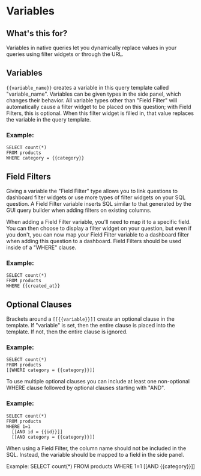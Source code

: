 # Variables
## What's this for?
Variables in native queries let you dynamically replace values in your queries using filter widgets or through the URL.

## Variables
`{{variable_name}}` creates a variable in this query template called "variable_name". Variables can be given types in the side panel, which changes their behavior. All variable types other than "Field Filter" will automatically cause a filter widget to be placed on this question; with Field Filters, this is optional. When this filter widget is filled in, that value replaces the variable in the query template.

### Example:
```
SELECT count(*)
FROM products
WHERE category = {{category}}
```

## Field Filters
Giving a variable the "Field Filter" type allows you to link questions to dashboard filter widgets or use more types of filter widgets on your SQL question. A Field Filter variable inserts SQL similar to that generated by the GUI query builder when adding filters on existing columns.

When adding a Field Filter variable, you'll need to map it to a specific field. You can then choose to display a filter widget on your question, but even if you don't, you can now map your Field Filter variable to a dashboard filter when adding this question to a dashboard. Field Filters should be used inside of a "WHERE" clause.

### Example:
```
SELECT count(*)
FROM products
WHERE {{created_at}}
```

## Optional Clauses
Brackets around a `[[{{variable}}]]` create an optional clause in the template. If "variable" is set, then the entire clause is placed into the template. If not, then the entire clause is ignored.

### Example:
```
SELECT count(*)
FROM products
[[WHERE category = {{category}}]]
```

To use multiple optional clauses you can include at least one non-optional WHERE clause followed by optional clauses starting with "AND".

### Example:
```
SELECT count(*)
FROM products
WHERE 1=1
  [[AND id = {{id}}]]
  [[AND category = {{category}}]]
```

When using a Field Filter, the column name should not be included in the SQL. Instead, the variable should be mapped to a field in the side panel.

Example:
SELECT count(*)
FROM products
WHERE 1=1
  [[AND {{category}}]]

